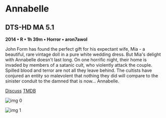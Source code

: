 # Annabelle

## DTS-HD MA 5.1

**2014 • R • 1h 39m • Horror • aron7awol**

John Form has found the perfect gift for his expectant wife, Mia - a beautiful, rare vintage doll in a pure white wedding dress. But Mia's delight with Annabelle doesn't last long. On one horrific night, their home is invaded by members of a satanic cult, who violently attack the couple. Spilled blood and terror are not all they leave behind. The cultists have conjured an entity so malevolent that nothing they did will compare to the sinister conduit to the damned that is now... Annabelle.

[Discuss](https://www.avsforum.com/threads/bass-eq-for-filtered-movies.2995212/post-58255534)  [TMDB](250546)

![img 0](https://i.imgur.com/25f35Cj.jpg)

![img 1](https://i.imgur.com/uOo7NP6.jpg)

